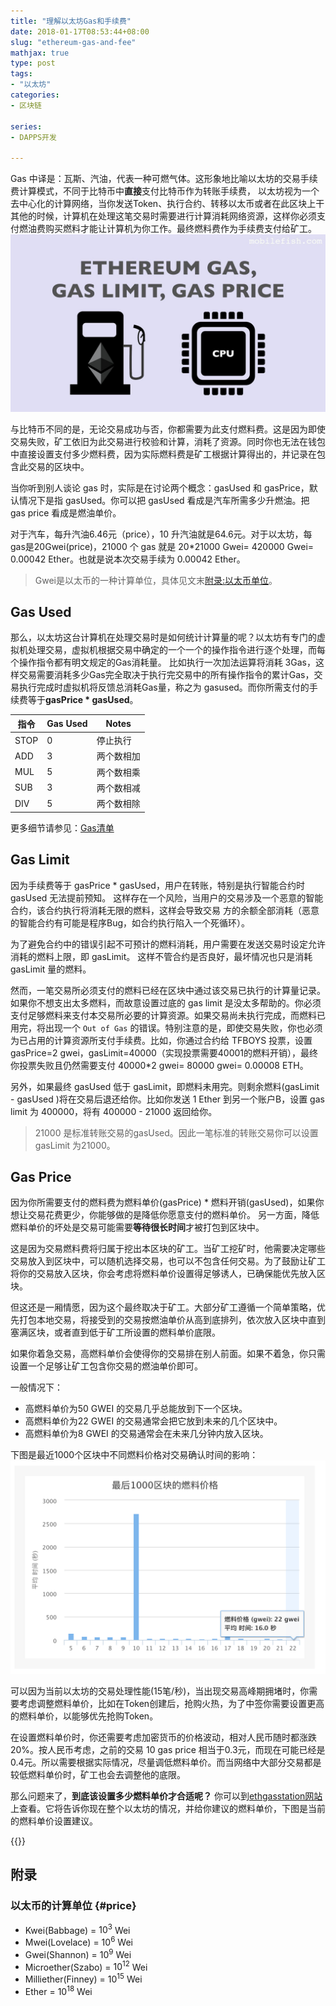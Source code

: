 ```yaml
---
title: "理解以太坊Gas和手续费"
date: 2018-01-17T08:53:44+08:00
slug: "ethereum-gas-and-fee"
mathjax: true 
type: post
tags:
- "以太坊"
categories: 
- 区块链 

series:
- DAPPS开发
 
---
```


Gas 中译是：瓦斯、汽油，代表一种可燃气体。这形象地比喻以太坊的交易手续费计算模式，不同于比特币中**直接**支付比特币作为转账手续费，
以太坊视为一个去中心化的计算网络，当你发送Token、执行合约、转移以太币或者在此区块上干其他的时候，计算机在处理这笔交易时需要进行计算消耗网络资源，这样你必须支付燃油费购买燃料才能让计算机为你工作。最终燃料费作为手续费支付给矿工。 
![](/images/content/ethergas.jpeg)
<!--more-->

与比特币不同的是，无论交易成功与否，你都需要为此支付燃料费。这是因为即使交易失败，矿工依旧为此交易进行校验和计算，消耗了资源。同时你也无法在钱包中直接设置支付多少燃料费，因为实际燃料费是矿工根据计算得出的，并记录在包含此交易的区块中。

当你听到别人谈论 gas 时，实际是在讨论两个概念：gasUsed 和 gasPrice，默认情况下是指 gasUsed。你可以把 gasUsed 看成是汽车所需多少升燃油。把 gas price 看成是燃油单价。

对于汽车，每升汽油6.46元（price），10 升汽油就是64.6元。对于以太坊，每gas是20Gwei(price)，21000 个 gas 就是 20*21000 Gwei= 420000 Gwei= 0.00042 Ether。也就是说本次交易手续为 0.00042 Ether。 

> Gwei是以太币的一种计算单位，具体见文末[附录:以太币单位](#price)。

## Gas Used

那么，以太坊这台计算机在处理交易时是如何统计计算量的呢？以太坊有专门的虚拟机处理交易，虚拟机根据交易中确定的一个一个的操作指令进行逐个处理，而每个操作指令都有明文规定的Gas消耗量。 比如执行一次加法运算将消耗 3Gas，这样交易需要消耗多少Gas完全取决于执行完交易中的所有操作指令的累计Gas，交易执行完成时虚拟机将反馈总消耗Gas量，称之为 gasused。而你所需支付的手续费等于**gasPrice * gasUsed**。
 
|指令| Gas Used| Notes|
|----|---|----|
|STOP	|0	| 停止执行 |
|	ADD |	3	|	两个数相加 |
|	MUL |	5	|	两个数相乘 |
|	SUB |	3	|	两个数相减 |
|	DIV |	5	| 两个数相除 |

更多细节请参见：[Gas清单](https://docs.google.com/spreadsheets/d/1n6mRqkBz3iWcOlRem_mO09GtSKEKrAsfO7Frgx18pNU/edit?usp=sharing)


## Gas Limit

因为手续费等于 gasPrice * gasUsed，用户在转账，特别是执行智能合约时 gasUsed 无法提前预知。
这样存在一个风险，当用户的交易涉及一个恶意的智能合约，该合约执行将消耗无限的燃料，这样会导致交易
方的余额全部消耗（恶意的智能合约有可能是程序Bug，如合约执行陷入一个死循环）。

为了避免合约中的错误引起不可预计的燃料消耗，用户需要在发送交易时设定允许消耗的燃料上限，即 gasLimit。
这样不管合约是否良好，最坏情况也只是消耗 gasLimit 量的燃料。 

然而，一笔交易所必须支付的燃料已经在区块中通过该交易已执行的计算量记录。如果你不想支出太多燃料，而故意设置过底的 gas limit 是没太多帮助的。你必须支付足够燃料来支付本交易所必要的计算资源。如果交易尚未执行完成，而燃料已用完，将出现一个 `Out of Gas` 的错误。特别注意的是，即使交易失败，你也必须为已占用的计算资源所支付手续费。比如，你通过合约给 TFBOYS 投票，设置 gasPrice=2 gwei，gasLimit=40000（实现投票需要40001的燃料开销），最终你投票失败且仍然需要支付 40000*2 gwei= 80000 gwei= 0.00008 ETH。

另外，如果最终 gasUsed 低于 gasLimit，即燃料未用完。则剩余燃料(gasLimit - gasUsed )将在交易后退还给你。比如你发送 1 Ether 到另一个账户B，设置 gas limit 为 400000，将有 400000 - 21000 返回给你。

> 21000 是标准转账交易的gasUsed。因此一笔标准的转账交易你可以设置 gasLimit 为21000。

## Gas Price
因为你所需要支付的燃料费为燃料单价(gasPrice) * 燃料开销(gasUsed)，如果你想让交易花费更少，你能够做的是降低你愿意支付的燃料单价。
另一方面，降低燃料单价的坏处是交易可能需要**等待很长时间**才被打包到区块中。

这是因为交易燃料费将归属于挖出本区块的矿工。当矿工挖矿时，他需要决定哪些交易放入到区块中，可以随机选择交易，也可以不包含任何交易。为了鼓励让矿工将你的交易放入区块，你会考虑将燃料单价设置得足够诱人，已确保能优先放入区块。

但这还是一厢情愿，因为这个最终取决于矿工。大部分矿工遵循一个简单策略，优先打包本地交易，将接受到的交易按燃油单价从高到底排列，依次放入区块中直到塞满区块，或者直到低于矿工所设置的燃料单价底限。

如果你着急交易，高燃料单价会使得你的交易排在别人前面。如果不着急，你只需设置一个足够让矿工包含你交易的燃油单价即可。

一般情况下：

+ 高燃料单价为50 GWEI 的交易几乎总能放到下一个区块。
+ 高燃料单价为22 GWEI 的交易通常会把它放到未来的几个区块中。
+ 高燃料单价为8 GWEI 的交易通常会在未来几分钟内放入区块。

下图是最近1000个区块中不同燃料价格对交易确认时间的影响：
![](/images/content/20181114-212803@2x.png)

可以因为当前以太坊的交易处理性能(15笔/秒)，当出现交易高峰期拥堵时，你需要考虑调整燃料单价，比如在Token创建后，抢购火热，为了中签你需要设置更高的燃料单价，以能够优先抢购Token。 

在设置燃料单价时，你还需要考虑加密货币的价格波动，相对人民币随时都涨跌20%。按人民币考虑，之前的交易 10 gas price 相当于0.3元，而现在可能已经是0.4元。所以需要根据实际情况，尽量调低燃料单价。而当网络中大部分交易都是较低燃料单价时，矿工也会去调整他的底限。 

那么问题来了，**到底该设置多少燃料单价才合适呢？** 你可以到[ethgasstation网站](http://ethgasstation.info/)上查看。它将告诉你现在整个以太坊的情况，并给你建议的燃料单价，下图是当前的燃料单价设置建议。

{{<imgcap title="图3-以太坊交易燃料单价设置建议" src="/images/content/20181114-214238@2x.png" >}}

## 附录

### 以太币的计算单位 {#price}
+ Kwei(Babbage) = $10^3$ Wei
+ Mwei(Lovelace) = $10^6$ Wei
+ Gwei(Shannon) = $10^9$ Wei
+ Microether(Szabo) = $10^{12}$ Wei
+ Milliether(Finney) = $10^{15}$ Wei
+ Ether = $10^{18}$ Wei